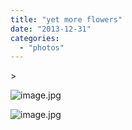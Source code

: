 ```yaml
---
title: "yet more flowers"
date: "2013-12-31"
categories: 
  - "photos"
---
```


\>

<img src="https://images.squarespace-cdn.com/content/v1/4ff3a147e4b0d277e95412d1/1388456405088-L36DGYIDS1HM4IQC7LTF/image.jpg" alt="image.jpg" />

![image.jpg](https://images.squarespace-cdn.com/content/v1/4ff3a147e4b0d277e95412d1/1388456405088-L36DGYIDS1HM4IQC7LTF/image.jpg)
